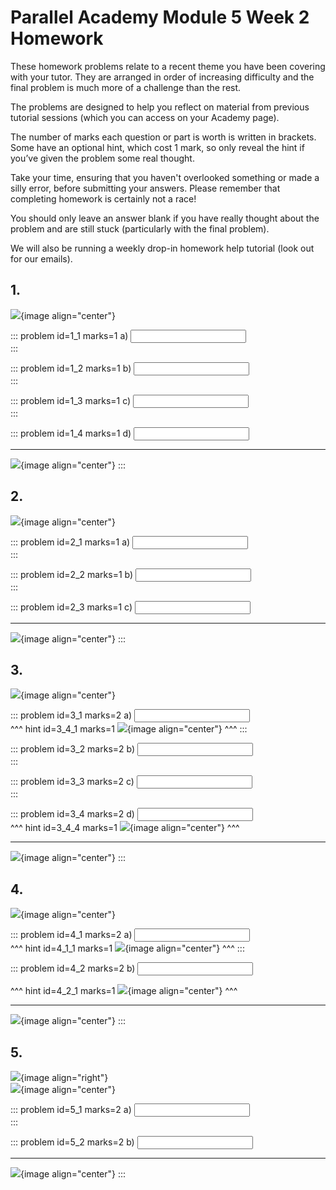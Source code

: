 # Parallel Academy Module 5 Week 2 Homework

These homework problems relate to a recent theme you have been covering with your tutor. They are arranged in order of increasing difficulty and the final problem is much more of a challenge than the rest.  

The problems are designed to help you reflect on material from previous tutorial sessions (which you can access on your Academy page).  

The number of marks each question or part is worth is written in brackets. Some have an optional hint, which cost 1 mark, so only reveal the hint if you’ve given the problem some real thought.   

Take your time, ensuring that you haven't overlooked something or made a silly error, before submitting your answers. Please remember that completing homework is certainly not a race!  

You should only leave an answer blank if you have really thought about the problem and are still stuck (particularly with the final problem).  

We will also be running a weekly drop-in homework help tutorial (look out for our emails).  


## 1.	
![](/resources/academy-5-week-2/q1.png){image align="center"}  

::: problem id=1_1 marks=1
a) <input solution="5"/>  
:::  

::: problem id=1_2 marks=1
b) <input solution="3"/>  
:::  

::: problem id=1_3 marks=1
c) <input solution="3"/>  
:::  

::: problem id=1_4 marks=1
d) <input solution="2"/>  

---

![](/resources/academy-5-week-2/s1.png){image align="center"}
:::  


## 2.
![](/resources/academy-5-week-2/q2.png){image align="center"}  

::: problem id=2_1 marks=1
a) <input solution="2"/>  
:::  

::: problem id=2_2 marks=1
b) <input solution="1"/>  
:::  

::: problem id=2_3 marks=1
c) <input solution="1"/>  
 
---

![](/resources/academy-5-week-2/s2.png){image align="center"}
:::  


## 3.
![](/resources/academy-5-week-2/q3.png){image align="center"}  

::: problem id=3_1 marks=2
a) <input solution="10"/>  
^^^ hint id=3_4_1 marks=1
![](/resources/academy-5-week-2/h3a.png){image align="center"} 
^^^
:::  

::: problem id=3_2 marks=2
b) <input solution="20"/>  
:::  

::: problem id=3_3 marks=2
c) <input solution="50"/>  
:::  

::: problem id=3_4 marks=2
d) <input solution="25"/>  
^^^ hint id=3_4_4 marks=1
![](/resources/academy-5-week-2/h3d.png){image align="center"} 
^^^

---

![](/resources/academy-5-week-2/s3.png){image align="center"}
:::  


## 4.
![](/resources/academy-5-week-2/q4.png){image align="center"}  

::: problem id=4_1 marks=2
a) <input solution="3333222"/>  
^^^ hint id=4_1_1 marks=1
![](/resources/academy-5-week-2/h4a.png){image align="center"} 
^^^
:::  

::: problem id=4_2 marks=2
b) <input solution="4333344"/>  

^^^ hint id=4_2_1 marks=1
![](/resources/academy-5-week-2/h4b.png){image align="center"} 
^^^

---

![](/resources/academy-5-week-2/s4.png){image align="center"}
:::  


## 5.
![](/resources/academy-4-week-2/4-skull.png){image align="right"}  
![](/resources/academy-5-week-2/q5.png){image align="center"}  
 
::: problem id=5_1 marks=2
a) <input solution="2222100"/>  
:::  

::: problem id=5_2 marks=2
b) <input solution="8888112"/>  

---

![](/resources/academy-5-week-2/s5.png){image align="center"}
::: 